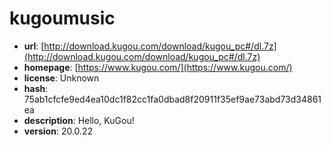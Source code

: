 # kugoumusic

- **url**: [http://download.kugou.com/download/kugou_pc#/dl.7z](http://download.kugou.com/download/kugou_pc#/dl.7z)
- **homepage**: [https://www.kugou.com/](https://www.kugou.com/)
- **license**: Unknown
- **hash**: 75ab1cfcfe9ed4ea10dc1f82cc1fa0dbad8f20911f35ef9ae73abd73d34861ea
- **description**: Hello, KuGou!
- **version**: 20.0.22

